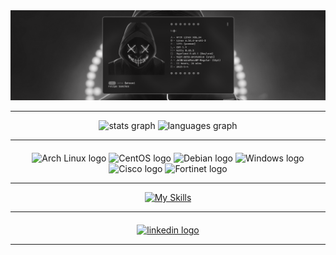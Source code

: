 


<div align="center">
<img src="capa.png">
</div>



---



<div align="center">
  <img src="https://github-readme-stats.vercel.app/api?username=sansroot&hide_title=false&hide_rank=false&show_icons=true&include_all_commits=true&count_private=true&disable_animations=false&theme=dracula&locale=en&hide_border=false" height="150" alt="stats graph" />
  <img src="https://github-readme-stats.vercel.app/api/top-langs?username=sansroot&locale=en&hide_title=false&layout=compact&card_width=320&langs_count=5&theme=dracula&hide_border=false" height="150" alt="languages graph" />
</div>

---

<div align="center" style="margin-top: 20px;">
  <img src="https://img.shields.io/badge/Arch_Linux-1793D1?style=for-the-badge&logo=arch-linux&logoColor=white" height="30" alt="Arch Linux logo" />
  <img src="https://img.shields.io/badge/Cent%20OS-262577?style=for-the-badge&logo=CentOS&logoColor=white" height="30" alt="CentOS logo" />
  <img src="https://img.shields.io/badge/Debian-A81D33?style=for-the-badge&logo=debian&logoColor=white" height="30" alt="Debian logo" />
  <img src="https://img.shields.io/badge/Windows-0078D6?style=for-the-badge&logo=windows&logoColor=white" height="30" alt="Windows logo" />
  <img src="https://img.shields.io/badge/CISCO-1BA0D7?style=for-the-badge&logo=cisco&logoColor=white" height="30" alt="Cisco logo" />
  <img src="https://img.shields.io/badge/Fortinet-EE3124.svg?style=for-the-badge&logo=Fortinet&logoColor=white" height="30" alt="Fortinet logo" />
</div>

---

<div align="center">
<a href="https://skillicons.dev"><img src="https://skillicons.dev/icons?i=mysql,python,lua,c,javascript,bash,docker,html,css,react,bootstrap,photoshop,premiere,ae,audition&theme=dark&perline=15" alt="My Skills" /></a>
</div>


---

<div align="center" style="margin-top: 20px;">
  <a href="https://www.linkedin.com/in/felipe-sanches-689a1b205/" target="_blank">
    <img src="https://img.shields.io/static/v1?message=LinkedIn&logo=linkedin&label=&color=0077B5&logoColor=white&labelColor=&style=for-the-badge" height="35" alt="linkedin logo" />
  </a>
</div>

---
